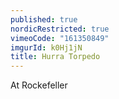 ```yaml
---
published: true
nordicRestricted: true
vimeoCode: "161350849"
imgurId: k0Hj1jN
title: Hurra Torpedo
---
```


At Rockefeller